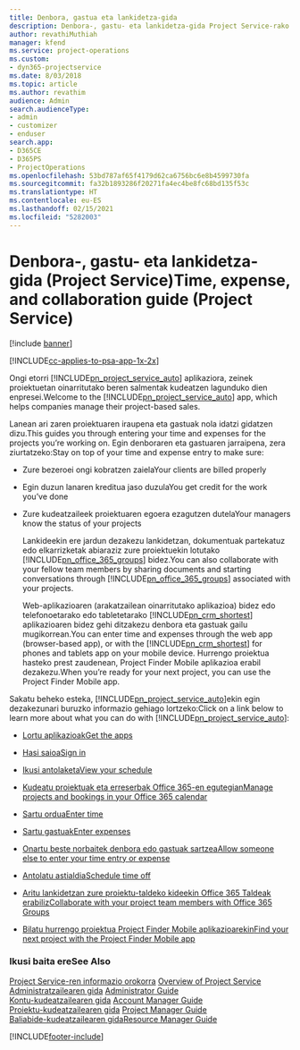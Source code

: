 ```yaml
---
title: Denbora, gastua eta lankidetza-gida
description: Denbora-, gastu- eta lankidetza-gida Project Service-rako
author: revathiMuthiah
manager: kfend
ms.service: project-operations
ms.custom:
- dyn365-projectservice
ms.date: 8/03/2018
ms.topic: article
ms.author: revathim
audience: Admin
search.audienceType:
- admin
- customizer
- enduser
search.app:
- D365CE
- D365PS
- ProjectOperations
ms.openlocfilehash: 53bd787af65f4179d62ca6756bc6e8b4599730fa
ms.sourcegitcommit: fa32b1893286f20271fa4ec4be8fc68bd135f53c
ms.translationtype: HT
ms.contentlocale: eu-ES
ms.lasthandoff: 02/15/2021
ms.locfileid: "5282003"
---
```

# <a name="time-expense-and-collaboration-guide-project-service"></a><span data-ttu-id="79be7-103">Denbora-, gastu- eta lankidetza-gida (Project Service)</span><span class="sxs-lookup"><span data-stu-id="79be7-103">Time, expense, and collaboration guide (Project Service)</span></span>

[!include [banner](../includes/psa-now-project-operations.md)]

[!INCLUDE[cc-applies-to-psa-app-1x-2x](../includes/cc-applies-to-psa-app-1x-2x.md)]

<span data-ttu-id="79be7-104">Ongi etorri [!INCLUDE[pn_project_service_auto](../includes/pn-project-service-auto.md)] aplikaziora, zeinek proiektuetan oinarritutako beren salmentak kudeatzen lagunduko dien enpresei.</span><span class="sxs-lookup"><span data-stu-id="79be7-104">Welcome to the [!INCLUDE[pn_project_service_auto](../includes/pn-project-service-auto.md)] app, which helps companies manage their project-based sales.</span></span> 
  
 <span data-ttu-id="79be7-105">Lanean ari zaren proiektuaren iraupena eta gastuak nola idatzi gidatzen dizu.</span><span class="sxs-lookup"><span data-stu-id="79be7-105">This guides you through entering your time and expenses for the projects you’re working on.</span></span> <span data-ttu-id="79be7-106">Egin denboraren eta gastuaren jarraipena, zera ziurtatzeko:</span><span class="sxs-lookup"><span data-stu-id="79be7-106">Stay on top of your time and expense entry to make sure:</span></span>  
  
- <span data-ttu-id="79be7-107">Zure bezeroei ongi kobratzen zaiela</span><span class="sxs-lookup"><span data-stu-id="79be7-107">Your clients are billed properly</span></span>  
  
- <span data-ttu-id="79be7-108">Egin duzun lanaren kreditua jaso duzula</span><span class="sxs-lookup"><span data-stu-id="79be7-108">You get credit for the work you’ve done</span></span>  
  
- <span data-ttu-id="79be7-109">Zure kudeatzaileek proiektuaren egoera ezagutzen dutela</span><span class="sxs-lookup"><span data-stu-id="79be7-109">Your managers know the status of your projects</span></span>  
  
  <span data-ttu-id="79be7-110">Lankideekin ere jardun dezakezu lankidetzan, dokumentuak partekatuz edo elkarrizketak abiaraziz zure proiektuekin lotutako [!INCLUDE[pn_office_365_groups](../includes/pn-office-365-groups.md)] bidez.</span><span class="sxs-lookup"><span data-stu-id="79be7-110">You can also collaborate with your fellow team members by sharing documents and starting conversations through [!INCLUDE[pn_office_365_groups](../includes/pn-office-365-groups.md)] associated with your projects.</span></span>  
  
  <span data-ttu-id="79be7-111">Web-aplikazioaren (arakatzailean oinarritutako aplikazioa) bidez edo telefonoetarako edo tabletetarako [!INCLUDE[pn_crm_shortest](../includes/pn-crm-shortest.md)] aplikazioaren bidez gehi ditzakezu denbora eta gastuak gailu mugikorrean.</span><span class="sxs-lookup"><span data-stu-id="79be7-111">You can enter time and expenses through the web app (browser-based app), or with the [!INCLUDE[pn_crm_shortest](../includes/pn-crm-shortest.md)] for phones and tablets app on your mobile device.</span></span> <span data-ttu-id="79be7-112">Hurrengo proiektua hasteko prest zaudenean, Project Finder Mobile aplikazioa erabil dezakezu.</span><span class="sxs-lookup"><span data-stu-id="79be7-112">When you’re ready for your next project, you can use the Project Finder Mobile app.</span></span>  
  
<span data-ttu-id="79be7-113">Sakatu beheko esteka, [!INCLUDE[pn_project_service_auto](../includes/pn-project-service-auto.md)]ekin egin dezakezunari buruzko informazio gehiago lortzeko:</span><span class="sxs-lookup"><span data-stu-id="79be7-113">Click on a link below to learn more about what you can do with [!INCLUDE[pn_project_service_auto](../includes/pn-project-service-auto.md)]:</span></span>  
  
-   [<span data-ttu-id="79be7-114">Lortu aplikazioak</span><span class="sxs-lookup"><span data-stu-id="79be7-114">Get the apps</span></span>](../psa/get-apps.md)  
  
-   [<span data-ttu-id="79be7-115">Hasi saioa</span><span class="sxs-lookup"><span data-stu-id="79be7-115">Sign in</span></span>](../psa/sign-in.md)  
  
-   [<span data-ttu-id="79be7-116">Ikusi antolaketa</span><span class="sxs-lookup"><span data-stu-id="79be7-116">View your schedule</span></span>](../psa/view-schedule.md)  
  
-   [<span data-ttu-id="79be7-117">Kudeatu proiektuak eta erreserbak Office 365-en egutegian</span><span class="sxs-lookup"><span data-stu-id="79be7-117">Manage projects and bookings in your Office 365 calendar</span></span>](../psa/manage-project-bookings-office-365-calendar.md)  
  
-   [<span data-ttu-id="79be7-118">Sartu ordua</span><span class="sxs-lookup"><span data-stu-id="79be7-118">Enter time</span></span>](../psa/enter-time.md)  
  
-   [<span data-ttu-id="79be7-119">Sartu gastuak</span><span class="sxs-lookup"><span data-stu-id="79be7-119">Enter expenses</span></span>](../psa/enter-expenses.md)  
  
-   [<span data-ttu-id="79be7-120">Onartu beste norbaitek denbora edo gastuak sartzea</span><span class="sxs-lookup"><span data-stu-id="79be7-120">Allow someone else to enter your time entry or expense</span></span>](../psa/allow-someone-else-enter-time-entry-expense.md)  
  
-   [<span data-ttu-id="79be7-121">Antolatu astialdia</span><span class="sxs-lookup"><span data-stu-id="79be7-121">Schedule time off</span></span>](../psa/schedule-time-off.md)  
  
-   [<span data-ttu-id="79be7-122">Aritu lankidetzan zure proiektu-taldeko kideekin Office 365 Taldeak erabiliz</span><span class="sxs-lookup"><span data-stu-id="79be7-122">Collaborate with your project team members with Office 365 Groups</span></span>](../psa/collaborate-project-team-members-office-365-groups.md)  
  
-   [<span data-ttu-id="79be7-123">Bilatu hurrengo proiektua Project Finder Mobile aplikazioarekin</span><span class="sxs-lookup"><span data-stu-id="79be7-123">Find your next project with the Project Finder Mobile app</span></span>](../psa/find-next-project-finder-mobile-app.md)  
  
### <a name="see-also"></a><span data-ttu-id="79be7-124">Ikusi baita ere</span><span class="sxs-lookup"><span data-stu-id="79be7-124">See Also</span></span>  
 <span data-ttu-id="79be7-125">[Project Service-ren informazio orokorra](../psa/overview.md) </span><span class="sxs-lookup"><span data-stu-id="79be7-125">[Overview of Project Service](../psa/overview.md) </span></span>  
 <span data-ttu-id="79be7-126">[Administratzailearen gida](../psa/admin-guide.md) </span><span class="sxs-lookup"><span data-stu-id="79be7-126">[Administrator Guide](../psa/admin-guide.md) </span></span>  
 <span data-ttu-id="79be7-127">[Kontu-kudeatzailearen gida](../psa/account-manager-guide.md) </span><span class="sxs-lookup"><span data-stu-id="79be7-127">[Account Manager Guide](../psa/account-manager-guide.md) </span></span>  
 <span data-ttu-id="79be7-128">[Proiektu-kudeatzailearen gida](../psa/project-manager-guide.md) </span><span class="sxs-lookup"><span data-stu-id="79be7-128">[Project Manager Guide](../psa/project-manager-guide.md) </span></span>  
 [<span data-ttu-id="79be7-129">Baliabide-kudeatzailearen gida</span><span class="sxs-lookup"><span data-stu-id="79be7-129">Resource Manager Guide</span></span>](../psa/resource-manager-guide.md)   


[!INCLUDE[footer-include](../includes/footer-banner.md)]